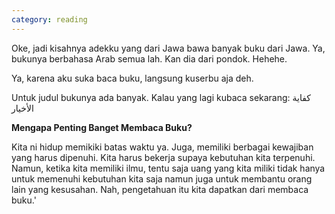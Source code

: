 ```yaml
---
category: reading
---
```


Oke, jadi kisahnya adekku yang dari Jawa bawa banyak buku dari Jawa. Ya, bukunya berbahasa Arab semua lah. Kan dia dari pondok. Hehehe.

Ya, karena aku suka baca buku, langsung kuserbu aja deh.

Untuk judul bukunya ada banyak. Kalau yang lagi kubaca sekarang: كفاية الأخيار

**Mengapa Penting Banget Membaca Buku?**

Kita ni hidup memikiki batas waktu ya. Juga, memiliki berbagai kewajiban yang harus dipenuhi. Kita harus bekerja supaya kebutuhan kita terpenuhi. Namun, ketika kita memiliki ilmu, tentu saja uang yang kita miliki tidak hanya untuk memenuhi kebutuhan kita saja namun juga untuk membantu orang lain yang kesusahan. Nah, pengetahuan itu kita dapatkan dari membaca buku.'